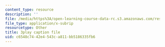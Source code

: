 ```yaml
---
content_type: resource
description: ''
file: /media/https%3A/open-learning-course-data-rc.s3.amazonaws.com/res-18-009-learn-differential-equations-up-close-with-gilbert-strang-and-cleve-moler-fall-2015/c6548c7442e4543ca811bb5186335fb6_kcLc4FsshO4.vtt
file_type: application/x-subrip
resourcetype: Other
title: 3play caption file
uid: c6548c74-42e4-543c-a811-bb5186335fb6
---
```

